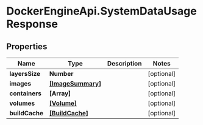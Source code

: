 # DockerEngineApi.SystemDataUsageResponse

## Properties

Name | Type | Description | Notes
------------ | ------------- | ------------- | -------------
**layersSize** | **Number** |  | [optional] 
**images** | [**[ImageSummary]**](ImageSummary.md) |  | [optional] 
**containers** | **[Array]** |  | [optional] 
**volumes** | [**[Volume]**](Volume.md) |  | [optional] 
**buildCache** | [**[BuildCache]**](BuildCache.md) |  | [optional] 


